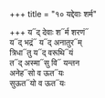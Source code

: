 +++
title = "१० यद्देवाः शर्म"

+++
य᳓द् देवाः श᳓र्म शरणं᳓  
य᳓द् भद्रं᳓ य᳓द् अनातुर᳓म्  
त्रिधा᳓तु य᳓द् वरूथि᳓यं  
त᳓द् अस्मा᳓सु वि᳓ यन्तन  
अनेह᳓सो व ऊत᳓यः  
सुऊत᳓यो व ऊत᳓यः